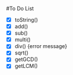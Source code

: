 #To Do List
- [x] toString()
- [x] add() 
- [x] sub() 
- [x] multi()
- [x] div() {error message}
- [x] sqrt() 
- [x] getGCD()
- [x] getLCM()